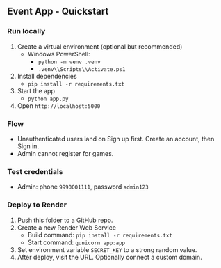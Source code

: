 ## Event App - Quickstart

### Run locally

1. Create a virtual environment (optional but recommended)
   - Windows PowerShell:
     - `python -m venv .venv`
     - `.venv\\Scripts\\Activate.ps1`
2. Install dependencies
   - `pip install -r requirements.txt`
3. Start the app
   - `python app.py`
4. Open `http://localhost:5000`

### Flow
- Unauthenticated users land on Sign up first. Create an account, then Sign in.
- Admin cannot register for games.

### Test credentials
- Admin: phone `9990001111`, password `admin123`

### Deploy to Render
1. Push this folder to a GitHub repo.
2. Create a new Render Web Service
   - Build command: `pip install -r requirements.txt`
   - Start command: `gunicorn app:app`
3. Set environment variable `SECRET_KEY` to a strong random value.
4. After deploy, visit the URL. Optionally connect a custom domain.


